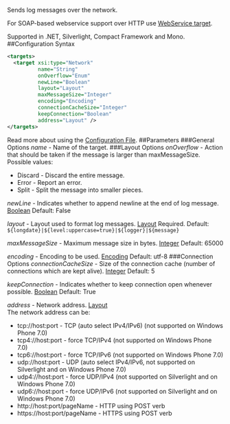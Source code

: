 Sends log messages over the network. 


For SOAP-based webservice support over HTTP use [WebService target](https://github.com/NLog/NLog/wiki/WebService-target).

Supported in .NET, Silverlight, Compact Framework and Mono.
##Configuration Syntax
```xml
<targets>
  <target xsi:type="Network"
          name="String"
          onOverflow="Enum"
          newLine="Boolean"
          layout="Layout"
          maxMessageSize="Integer"
          encoding="Encoding"
          connectionCacheSize="Integer"
          keepConnection="Boolean"
          address="Layout" />
</targets>
```
Read more about using the [Configuration File](Configuration-file).
##Parameters
###General Options
_name_ - Name of the target.
###Layout Options
_onOverflow_ - Action that should be taken if the message is larger than maxMessageSize.  
Possible values:
* Discard - Discard the entire message.
* Error - Report an error.
* Split - Split the message into smaller pieces.

_newLine_ - Indicates whether to append newline at the end of log message. [Boolean](Data-types) Default: False

_layout_ - Layout used to format log messages. [Layout](Data-types) Required. Default: `${longdate}|${level:uppercase=true}|${logger}|${message}`

_maxMessageSize_ - Maximum message size in bytes. [Integer](Data-types) Default: 65000

_encoding_ - Encoding to be used. [Encoding](Data-types) Default: utf-8
###Connection Options
_connectionCacheSize_ - Size of the connection cache (number of connections which are kept alive). [Integer](Data-types) Default: 5  


_keepConnection_ - Indicates whether to keep connection open whenever possible. [Boolean](Data-types) Default: True

_address_ - Network address. [Layout](Data-types)  
The network address can be:
* tcp://host:port - TCP (auto select IPv4/IPv6) (not supported on Windows Phone 7.0)
* tcp4://host:port - force TCP/IPv4 (not supported on Windows Phone 7.0)
* tcp6://host:port - force TCP/IPv6 (not supported on Windows Phone 7.0)
* udp://host:port - UDP (auto select IPv4/IPv6, not supported on Silverlight and on Windows Phone 7.0)
* udp4://host:port - force UDP/IPv4 (not supported on Silverlight and on Windows Phone 7.0)
* udp6://host:port - force UDP/IPv6 (not supported on Silverlight and on Windows Phone 7.0)
* http://host:port/pageName - HTTP using POST verb
* https://host:port/pageName - HTTPS using POST verb

